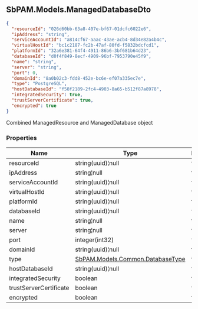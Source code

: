 
<h2 id="tocS_SbPAM.Models.ManagedDatabaseDto">SbPAM.Models.ManagedDatabaseDto</h2>

<a id="schemasbpam.models.manageddatabasedto"></a>
<a id="schema_SbPAM.Models.ManagedDatabaseDto"></a>
<a id="tocSsbpam.models.manageddatabasedto"></a>
<a id="tocssbpam.models.manageddatabasedto"></a>

```json
{
  "resourceId": "026d60bb-63a8-407e-bf67-01dcfc6022e6",
  "ipAddress": "string",
  "serviceAccountId": "a814cf67-aaac-43ae-acb4-8d34e82a4b4c",
  "virtualHostId": "bc1c2187-fc2b-47af-80fd-f5832bdcfcd1",
  "platformId": "32a6e381-64f4-4911-86b6-3bf681b64d23",
  "databaseId": "d0f4f849-8ecf-4909-96bf-7953790e45f9",
  "name": "string",
  "server": "string",
  "port": 0,
  "domainId": "8a0b02c3-fdd8-452e-bc6e-ef07a335ec7e",
  "type": "PostgreSQL",
  "hostDatabaseId": "f58f2189-2fc4-4903-8a65-b512f87a8978",
  "integratedSecurity": true,
  "trustServerCertificate": true,
  "encrypted": true
}

```

Combined ManagedResource and ManagedDatabase object

### Properties

|Name|Type|Required|Restrictions|Description|
|---|---|---|---|---|
|resourceId|string(uuid)¦null|false|none|none|
|ipAddress|string¦null|false|none|none|
|serviceAccountId|string(uuid)¦null|false|none|none|
|virtualHostId|string(uuid)¦null|false|none|none|
|platformId|string(uuid)¦null|false|none|none|
|databaseId|string(uuid)¦null|false|none|none|
|name|string¦null|false|none|none|
|server|string¦null|false|none|none|
|port|integer(int32)|false|none|none|
|domainId|string(uuid)¦null|false|none|none|
|type|[SbPAM.Models.Common.DatabaseType](../Models/sbpam.models.common.databasetype.md)|false|none|none|
|hostDatabaseId|string(uuid)¦null|false|none|none|
|integratedSecurity|boolean|false|none|For SQL|
|trustServerCertificate|boolean|false|none|none|
|encrypted|boolean|false|none|none|


